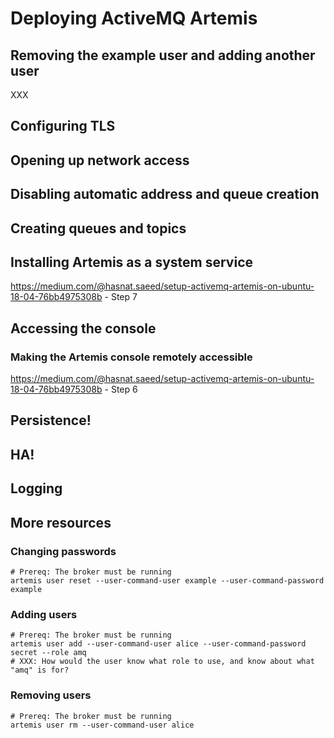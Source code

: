 # Deploying ActiveMQ Artemis

## Removing the example user and adding another user

XXX

## Configuring TLS

## Opening up network access

## Disabling automatic address and queue creation

## Creating queues and topics

## Installing Artemis as a system service

https://medium.com/@hasnat.saeed/setup-activemq-artemis-on-ubuntu-18-04-76bb4975308b - Step 7

## Accessing the console

### Making the Artemis console remotely accessible

https://medium.com/@hasnat.saeed/setup-activemq-artemis-on-ubuntu-18-04-76bb4975308b - Step 6

## Persistence!

## HA!

## Logging

## More resources

### Changing passwords

    # Prereq: The broker must be running
    artemis user reset --user-command-user example --user-command-password example

### Adding users

    # Prereq: The broker must be running
    artemis user add --user-command-user alice --user-command-password secret --role amq
    # XXX: How would the user know what role to use, and know about what "amq" is for?

### Removing users

    # Prereq: The broker must be running
    artemis user rm --user-command-user alice
